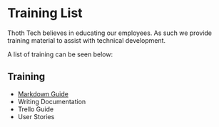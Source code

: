 # Training List

Thoth Tech believes in educating our employees. As such we provide training material to assist with technical development.

A list of training can be seen below:

## Training

- [Markdown Guide](markdown-guide.md)
- Writing Documentation
- Trello Guide
- User Stories
